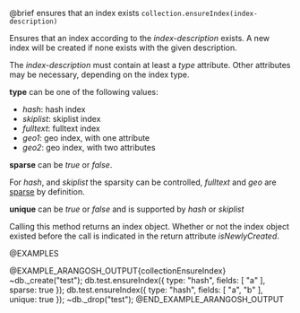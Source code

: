 

@brief ensures that an index exists
`collection.ensureIndex(index-description)`

Ensures that an index according to the *index-description* exists. A
new index will be created if none exists with the given description.

The *index-description* must contain at least a *type* attribute.
Other attributes may be necessary, depending on the index type.

**type** can be one of the following values:
- *hash*: hash index
- *skiplist*: skiplist index
- *fulltext*: fulltext index
- *geo1*: geo index, with one attribute
- *geo2*: geo index, with two attributes

**sparse** can be *true* or *false*.

For *hash*, and *skiplist* the sparsity can be controlled, *fulltext* and *geo*
are [sparse](WhichIndex.md) by definition.

**unique** can be *true* or *false* and is supported by *hash* or *skiplist*

Calling this method returns an index object. Whether or not the index
object existed before the call is indicated in the return attribute
*isNewlyCreated*.

@EXAMPLES

@EXAMPLE_ARANGOSH_OUTPUT{collectionEnsureIndex}
~db._create("test");
db.test.ensureIndex({ type: "hash", fields: [ "a" ], sparse: true });
db.test.ensureIndex({ type: "hash", fields: [ "a", "b" ], unique: true });
~db._drop("test");
@END_EXAMPLE_ARANGOSH_OUTPUT


